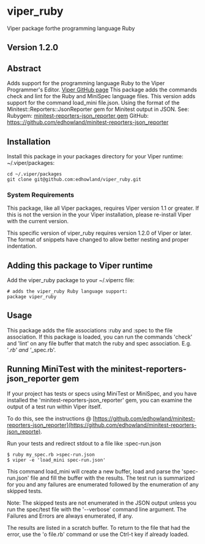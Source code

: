 # viper_ruby

Viper package forthe programming language Ruby

## Version 1.2.0

## Abstract

Adds support for the  programming language Ruby  to the Viper Programmer's Editor. [Viper GitHub page](https://github.com/edhowland/viper)
This package adds the commands check and lint for the Ruby and MiniSpec language files.
This version adds support for the command load_mini file.json. Using the format of the Minitest::Reporters::JsonReporter gem for Minitest output in JSON.
See: Rubygem: [minitest-reporters-json_reporter gem](https://rubygems.org/gems/minitest-reporters-json_reporter)
GitHub: [https:://github.com/edhowland/minitest-reporters-json_reporter](https:://github.com/edhowland/minitest-reporters-json_reporter)


## Installation

Install this package in your packages directory for your Viper runtime: ~/.viper/packages:

```
cd ~/.viper/packages
git clone git@github.com:edhowland/viper_ruby.git
```

### System Requirements

This package, like all Viper packages, requires Viper version 1.1 or greater. If this is not the version in the your Viper installation,
please re-install Viper with the current version.

 
  This specific version of viper_ruby requires version 1.2.0 of Viper or later.
  The format of snippets have changed to allow better nesting and proper indentation.


## Adding this package to Viper runtime


Add the viper_ruby package to your ~/.viperrc file:

```
# adds the viper_ruby Ruby language support:
package viper_ruby
```


## Usage

This package adds the file associations :ruby and :spec to the file association.
If this package is loaded, you can run the commands 'check' and 'lint' on any file buffer
that match the ruby and spec association. E.g. '*.rb' and '*_spec.rb'.


## Running MiniTest with the minitest-reporters-json_reporter gem

If your project has tests or specs using MiniTest or MiniSpec, and you have installed the
'minitest-reporters-json_reporter' gem, you can examine the output of a test run within Viper itself.


To do this, see the instructions @ [https://github.com/edhowland/minitest-reporters-json_reporter](https://github.com/edhowland/minitest-reporters-json_reporte).


Run your tests and redirect stdout to a file like :spec-run.json

```
$ ruby my_spec.rb >spec-run.json
$ viper -e 'load_mini spec-run.json'
```

This command load_mini will create a new buffer, load and parse the 'spec-run.json' file and fill the buffer with the results.
The test run is summarized for you and any failures are enumerated followed by the enumeration of any skipped tests.

Note: The skipped tests are not enumerated in the JSON output unless you run the spec/test file with the '--verbose' command line argument.
The Failures and Errors are always enumerated, if any.

The results are listed in a scratch buffer. To return to the file that had the error, use the 'o file.rb' command or use the Ctrl-t key if already loaded.

